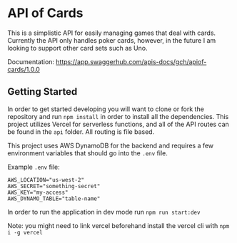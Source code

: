 # API of Cards

This is a simplistic API for easily managing games that deal with cards. Currently the API only handles poker cards, however, in the future I am looking to support other card sets such as Uno.

Documentation: https://app.swaggerhub.com/apis-docs/gch/apiof-cards/1.0.0

## Getting Started

In order to get started developing you will want to clone or fork the repository and run `npm install` in order to install all the dependencies.
This project utilizes Vercel for serverless functions, and all of the API routes can be found in the `api` folder. All routing is file based.

This project uses AWS DynamoDB for the backend and requires a few environment variables that should go into the `.env` file.

Example `.env` file:
```
AWS_LOCATION="us-west-2"
AWS_SECRET="something-secret"
AWS_KEY="my-access"
AWS_DYNAMO_TABLE="table-name"
```

In order to run the application in dev mode run `npm run start:dev` 

Note: you might need to link vercel beforehand install the vercel cli with `npm i -g vercel`
